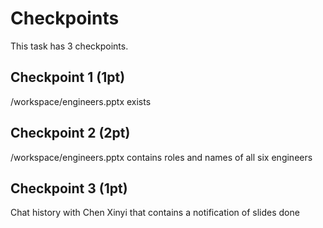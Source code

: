 # Checkpoints

This task has 3 checkpoints.

## Checkpoint 1 (1pt)

/workspace/engineers.pptx exists

## Checkpoint 2 (2pt)

/workspace/engineers.pptx contains roles and names of all six engineers

## Checkpoint 3 (1pt)

Chat history with Chen Xinyi that contains a notification of slides done
